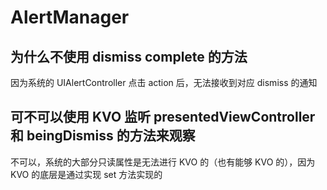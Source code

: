 # AlertManager

## 为什么不使用 dismiss complete 的方法

因为系统的 UIAlertController 点击 action 后，无法接收到对应 dismiss 的通知

## 可不可以使用 KVO 监听 presentedViewController 和 beingDismiss 的方法来观察

不可以，系统的大部分只读属性是无法进行 KVO 的（也有能够 KVO 的），因为 KVO 的底层是通过实现 set 方法实现的
